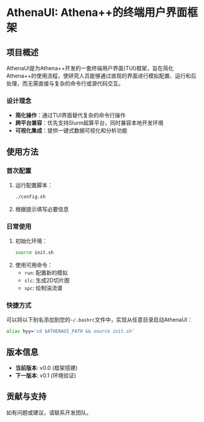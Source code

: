 # AthenaUI: Athena++的终端用户界面框架

## 项目概述

AthenaUI是为Athena++开发的一套终端用户界面(TUI)框架，旨在简化Athena++的使用流程，使研究人员能够通过直观的界面进行模拟配置、运行和后处理，而无需直接与复杂的命令行或源代码交互。

### 设计理念

- **简化操作**：通过TUI界面替代复杂的命令行操作
- **跨平台兼容**：优先支持Slurm超算平台，同时兼容本地开发环境
- **可视化集成**：提供一键式数据可视化和分析功能


## 使用方法

### 首次配置

1. 运行配置脚本：
   ```bash
   ./config.sh
   ```
2. 根据提示填写必要信息

### 日常使用

1. 初始化环境：
   ```bash
   source init.sh
   ```
2. 使用可用命令：
   - `run`: 配置新的模拟
   - `slc`: 生成2D切片图
   - `spc`: 绘制湍流谱

### 快捷方式

可以将以下别名添加到您的`~/.bashrc`文件中，实现从任意目录启动AthenaUI：

```bash
alias hyy='cd $ATHENAUI_PATH && source init.sh'
```

## 版本信息

- **当前版本**: v0.0 (框架搭建)
- **下一版本**: v0.1 (环境验证)

## 贡献与支持

如有问题或建议，请联系开发团队。 
